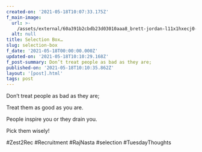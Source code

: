 ```yaml
---
created-on: '2021-05-18T10:07:33.175Z'
f_main-image:
  url: >-
    /assets/external/60a391b2cbdb23d03010aaa8_brett-jordan-l11x1hxecj0-unsplash.jpg
  alt: null
title: Selection Box…
slug: selection-box
f_date: '2021-05-18T00:00:00.000Z'
updated-on: '2021-05-18T10:10:29.168Z'
f_post-summary: Don’t treat people as bad as they are;
published-on: '2021-05-18T10:10:35.862Z'
layout: '[post].html'
tags: post
---
```


Don’t treat people as bad as they are;

Treat them as good as you are.

People inspire you or they drain you.

Pick them wisely!

#Zest2Rec #Recruitment #RajNasta #selection #TuesdayThoughts

‍
